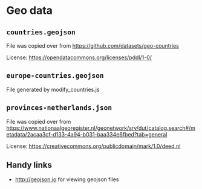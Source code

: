 # Geo data

## `countries.geojson`

File was copied over from https://github.com/datasets/geo-countries

License: https://opendatacommons.org/licenses/pddl/1-0/

## `europe-countries.geojson`

File generated by modify_countries.js

## `provinces-netherlands.json`

File was copied over from https://www.nationaalgeoregister.nl/geonetwork/srv/dut/catalog.search#/metadata/2acaa3cf-d133-4a94-b031-baa334e6fbed?tab=general

License: https://creativecommons.org/publicdomain/mark/1.0/deed.nl

## Handy links

- http://geojson.io for viewing geojson files
